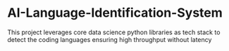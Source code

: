 # AI-Language-Identification-System
This project leverages core data science python libraries as tech stack to detect the coding languages ensuring high throughput without latency
